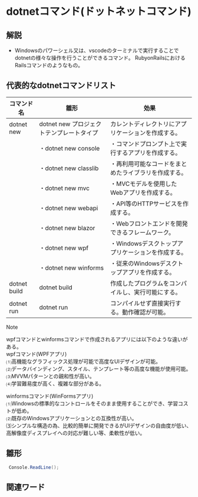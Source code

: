 # dotnetコマンド(ドットネットコマンド)  
## 解説  
* Windowsのパワーシェル又は、vscodeのターミナルで実行することでdotnetの様々な操作を行うことができるコマンド。
  RubyonRailsにおけるRailsコマンドのようなもの。

## 代表的なdotnetコマンドリスト

|コマンド名    |雛形                                   |効果                                              |
|-------------|---------------------------------------|-------------------------------------------------|
|dotnet new   |dotnet new プロジェクトテンプレートタイプ |カレントディレクトリにアプリケーションを作成する。   |
|             |・dotnet new console                   |・コマンドプロンプト上で実行するアプリを作成する。   |
|             |・dotnet new classlib                  |・再利用可能なコードをまとめたライブラリを作成する。 |
|             |・dotnet new mvc                       |・MVCモデルを使用したWebアプリを作成する。          |
|             |・dotnet new webapi                    |・API等のHTTPサービスを作成する。                  |
|             |・dotnet new blazor                    |・Webフロントエンドを開発できるフレームワーク。      |
|             |・dotnet new wpf                       |・Windowsデスクトップアプリケーションを作成する。    |
|             |・dotnet new winforms                  |・従来のWindowsデスクトップアプリを作成する。        |
|dotnet build |dotnet build                           |作成したプログラムをコンパイルし、実行可能にする。    |
|dotnet run   |dotnet run                             |コンパイルせず直接実行する。動作確認が可能。         |  

>[!NOTE]
>wpfコマンドとwinformsコマンドで作成されるアプリには以下のような違いがある。  
>wpfコマンド(WPFアプリ)  
>⑴高機能なグラフィックス処理が可能で高度なUIデザインが可能。  
>⑵データバインディング、スタイル、テンプレート等の高度な機能が使用可能。  
>⑶MVVMパターンとの親和性が高い。  
>⑷学習難易度が高く、複雑な部分がある。  
>  
>winformsコマンド(WinFormsアプリ)  
>⑴Windowsの標準的なコントロールをそのまま使用することができ、学習コストが低め。  
>⑵既存のWindowsアプリケーションとの互換性が高い。  
>⑶シンプルな構造の為、比較的簡単に開発できるがUIデザインの自由度が低い、  
>高解像度ディスプレイへの対応が難しい等、柔軟性が低い。  




## 雛形   
```C#
 Console.ReadLine();
```
## 関連ワード  
